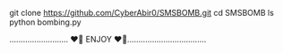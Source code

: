 git clone https://github.com/CyberAbir0/SMSBOMB.git
cd SMSBOMB
ls
python bombing.py



.......................... ❤️‍🔥 ENJOY ❤️‍🔥...................................
